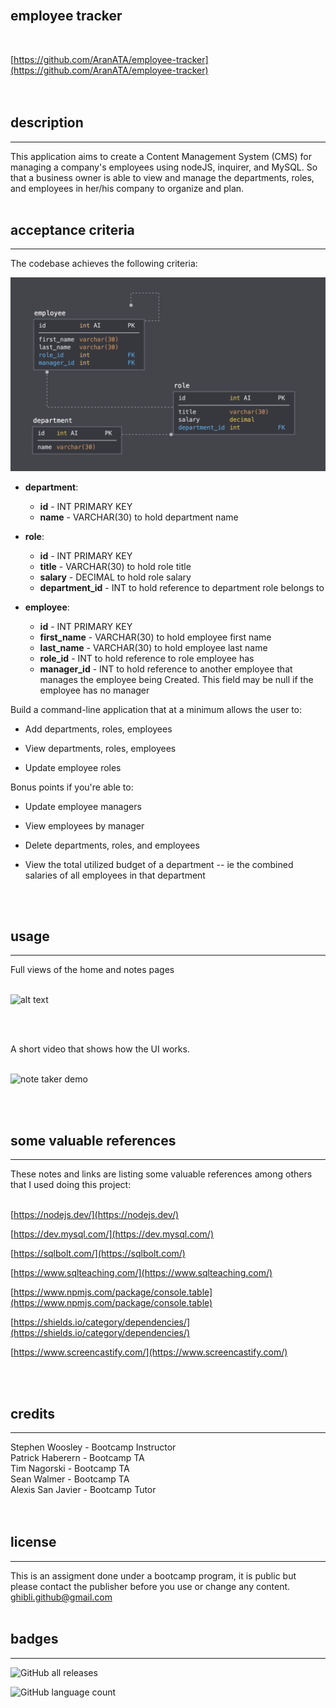 <br>

## **employee tracker**<br>
<br>

[https://github.com/AranATA/employee-tracker](https://github.com/AranATA/employee-tracker)<br>
<br>
<br>

## description

***
This application aims to create a Content Management System (CMS) for managing a company's employees using nodeJS, inquirer, and MySQL. So that a business owner is able to view and manage the departments, roles, and employees in her/his company to organize and plan.
<br>
<br>

## acceptance criteria

***

The codebase achieves the following criteria:<br>

![Database Schema](assets/images/schema.png)

* **department**:

  * **id** - INT PRIMARY KEY
  * **name** - VARCHAR(30) to hold department name

* **role**:

  * **id** - INT PRIMARY KEY
  * **title** -  VARCHAR(30) to hold role title
  * **salary** -  DECIMAL to hold role salary
  * **department_id** -  INT to hold reference to department role belongs to

* **employee**:

  * **id** - INT PRIMARY KEY
  * **first_name** - VARCHAR(30) to hold employee first name
  * **last_name** - VARCHAR(30) to hold employee last name
  * **role_id** - INT to hold reference to role employee has
  * **manager_id** - INT to hold reference to another employee that manages the employee being Created. This field may be null if the employee has no manager
  
Build a command-line application that at a minimum allows the user to:

  * Add departments, roles, employees

  * View departments, roles, employees

  * Update employee roles

Bonus points if you're able to:

  * Update employee managers

  * View employees by manager

  * Delete departments, roles, and employees

  * View the total utilized budget of a department -- ie the combined salaries of all employees in that department

<br>
<br>

## usage

***

Full views of the home and notes pages <br>
<br>

![alt text](public/assets/images/scrshot.png)

<br>
<br>

A short video that shows how the UI works.<br>
<br>

![note taker demo](public/assets/images/note-taker.gif)

<br>
<br>

## some valuable references

***

These notes and links are listing some valuable references among others that I used doing this project:<br>
<br>

[https://nodejs.dev/](https://nodejs.dev/)

[https://dev.mysql.com/](https://dev.mysql.com/)

[https://sqlbolt.com/](https://sqlbolt.com/)

[https://www.sqlteaching.com/](https://www.sqlteaching.com/)

[https://www.npmjs.com/package/console.table](https://www.npmjs.com/package/console.table)

[https://shields.io/category/dependencies/](https://shields.io/category/dependencies/)

[https://www.screencastify.com/](https://www.screencastify.com/)

<br>
<br>

## credits

***

Stephen Woosley - Bootcamp Instructor<br>
Patrick Haberern - Bootcamp TA<br>
Tim Nagorski - Bootcamp TA<br>
Sean Walmer - Bootcamp TA<br>
Alexis San Javier - Bootcamp Tutor<br>
<br>
<br>

## license

***

This is an assigment done under a bootcamp program, it is public but please contact the publisher before you use or
change any content.<br>
ghibli.github@gmail.com
<br>
<br>

## badges

***

![GitHub all releases](https://img.shields.io/github/downloads/AranATA/accessible-horiseon/total)

![GitHub language count](https://img.shields.io/github/languages/count/AranATA/accessible-horiseon)
<br>
<br>
